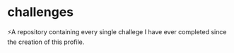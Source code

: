 # challenges
:zap:A repository containing every single challege I have ever completed since the creation of this profile.
